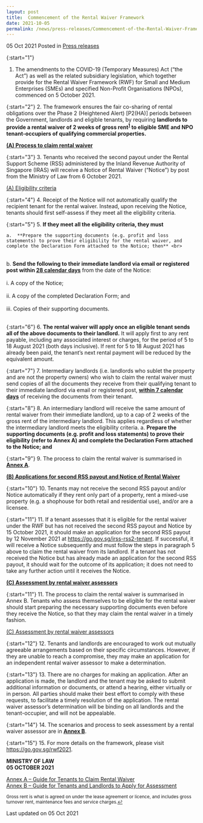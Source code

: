 ```yaml
---
layout: post
title:  Commencement of the Rental Waiver Framework
date: 2021-10-05
permalink: /news/press-releases/Commencement-of-the-Rental-Waiver-Framework
---
```


05 Oct 2021 Posted in [Press releases](/news/press-releases)

{:start="1"}
1.	The amendments to the COVID-19 (Temporary Measures) Act (“the Act”) as well as the related subsidiary legislation, which together provide for the Rental Waiver Framework (RWF) for Small and Medium Enterprises (SMEs) and specified Non-Profit Organisations (NPOs), commenced on 5 October 2021. 

{:start="2"}
2.	The framework ensures the fair co-sharing of rental obligations over the Phase 2 (Heightened Alert) [P2(HA)] periods between the Government, landlords and eligible tenants, by requiring **landlords to provide a rental waiver of 2 weeks of gross rent<sup><a href="#fn1" id="ref1">1</a></sup> to eligible SME and NPO tenant-occupiers of qualifying commercial properties.**

<b><u>(A)	Process to claim rental waiver</u></b>

{:start="3"}
3.	Tenants who received the second payout under the Rental Support Scheme (RSS) administered by the Inland Revenue Authority of Singapore (IRAS) will receive a Notice of Rental Waiver (“Notice”) by post from the Ministry of Law from 6 October 2021.

<u>(A) Eligibility criteria</u>

{:start="4"}
4.	Receipt of the Notice will not automatically qualify the recipient tenant for the rental waiver. Instead, upon receiving the Notice, tenants should first self-assess if they meet all the eligibility criteria. 

{:start="5"}
5.	**If they meet all the eligibility criteria, they must** 

    a.	**Prepare the supporting documents (e.g. profit and loss statements) to prove their eligibility for the rental waiver, and complete the Declaration Form attached to the Notice; then** <br>
<br>
    b.	<b>Send the following to their immediate landlord via email or registered post within <u>28 calendar days</u></b> from the date of the Notice:<br>
    <br>
        i.	A copy of the Notice;<br>
        <br>
        ii.	A copy of the completed Declaration Form; and<br>
        <br>
        iii. Copies of their supporting documents.<br>
        <br>

{:start="6"}
6.	**The rental waiver will apply once an eligible tenant sends all of the above documents to their landlord.** It will apply first to any rent payable, including any associated interest or charges, for the period of 5 to 18 August 2021 (both days inclusive). If rent for 5 to 18 August 2021 has already been paid, the tenant’s next rental payment will be reduced by the equivalent amount. 

{:start="7"}
7.	Intermediary landlords (i.e. landlords who sublet the property and are not the property owners) who wish to claim the rental waiver must send copies of all the documents they receive from their qualifying tenant to their immediate landlord via email or registered post, <b><u>within 7 calendar days</u></b> of receiving the documents from their tenant. 

{:start="8"}
8.	An intermediary landlord will receive the same amount of rental waiver from their immediate landlord, up to a cap of 2 weeks of the gross rent of the intermediary landlord. This applies regardless of whether the intermediary landlord meets the eligibility criteria.     a.	<b>Prepare the supporting documents (e.g. profit and loss statements) to prove their eligibility (refer to Annex A) and complete the Declaration Form attached to the Notice; and </b><br>

{:start="9"}
9.	The process to claim the rental waiver is summarised in <b><u>Annex A</u></b>. 

<b><u>(B)	Applications for second RSS payout and Notice of Rental Waiver</u></b>

{:start="10"}
10.	Tenants may not receive the second RSS payout and/or Notice automatically if they rent only part of a property, rent a mixed-use property (e.g. a shophouse for both retail and residential use), and/or are a licensee.

{:start="11"}
11.	If a tenant assesses that it is eligible for the rental waiver under the RWF but has not received the second RSS payout and Notice by 15 October 2021, it should make an application for the second RSS payout by 12 November 2021 at <a href="https://go.gov.sg/irss-rss2-tenant" target="new">https://go.gov.sg/irss-rss2-tenant</a>. If successful, it will receive a Notice subsequently and must follow the steps in paragraph 5 above to claim the rental waiver from its landlord. If a tenant has not received the Notice but has already made an application for the second RSS payout, it should wait for the outcome of its application; it does not need to take any further action until it receives the Notice.

<b><u>(C)	Assessment by rental waiver assessors</u></b>

{:start="11"}
11. The process to claim the rental waiver is summarised in Annex B. Tenants who assess themselves to be eligible for the rental waiver should start preparing the necessary supporting documents even before they receive the Notice, so that they may claim the rental waiver in a timely fashion. 

<u>(C) Assessment by rental waiver assessors</u>

{:start="12"}
12.	Tenants and landlords are encouraged to work out mutually agreeable arrangements based on their specific circumstances. However, if they are unable to reach a compromise, they may make an application for an independent rental waiver assessor to make a determination.

{:start="13"}
13.	There are no charges for making an application. After an application is made, the landlord and the tenant may be asked to submit additional information or documents, or attend a hearing, either virtually or in person. All parties should make their best effort to comply with these requests, to facilitate a timely resolution of the application. The rental waiver assessor’s determination will be binding on all landlords and the tenant-occupier, and will not be appealable. 

{:start="14"}
14.	The scenarios and process to seek assessment by a rental waiver assessor are in <b><u>Annex B</b></u>.

{:start="15"}
15.	For more details on the framework, please visit <a href="https://go.gov.sg/rwf2021" target="new">https://go.gov.sg/rwf2021</a>. 

**MINISTRY OF LAW**
<br>**05 OCTOBER 2021**

[Annex A – Guide for Tenants to Claim Rental Waiver](/files/news/press-releases/2021/07/Guide_for_Tenants_to_Claim_Rental_Waiver_English.pdf)<br>
[Annex B – Guide for Tenants and Landlords to Apply for Assessment](/files/news/press-releases/2021/07/Guide_for_Tenants_and_Landlords_to_Apply_for_Assessment_English.pdf)<br>

<p><sup id="fn1">Gross rent is what is agreed on under the lease agreement or licence, and includes gross turnover rent, maintenance fees and service charges.<a href="#ref1" title="Jump back to footnote 1 in the text.">↩</a></sup></p>

<p class="right-side-updated">Last updated on 05 Oct 2021</p>
